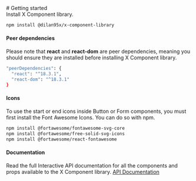 
<Meta title="Getting started" /> 
<div className="sb-container">
  <div className="sb-section-title"># Getting started</div>
</div>

<div className="sb-container">
  <div className='sb-section-title'> 
    Install X Component library. 

```sh
npm install @dilan95x/x-component-library
```

<h4 className="sb-section-item-heading">Peer dependencies</h4>
Please note that <b>react</b> and <b>react-dom</b> are peer dependencies,
meaning you should ensure they are installed before installing X Component
library.

```sh
"peerDependencies": {
  "react": "^18.3.1",
  "react-dom": "^18.3.1"
}
```

<h4 className="sb-section-item-heading">Icons</h4>
To use the start or end icons inside Button or Form components, you must first
install the Font Awesome Icons. You can do so with npm.

```sh
npm install @fortawesome/fontawesome-svg-core
npm install @fortawesome/free-solid-svg-icons
npm install @fortawesome/react-fontawesome
```

 </div> 
</div>
  
<h4 className="sb-section-item-heading">Documentation</h4>
Read the full Interactive API documentation for all the components and props available to the X Component library.
 <a href="https://dilan95x.github.io/X-Component-Library/" target="_blank">API Documentation </a><br></br>

  </div> 
</div>

<style>
  {`
  .sb-container {
    margin-bottom: 48px;
  }

  .sb-section {
    width: 100%;
    display: flex;
    flex-direction: row;
    gap: 20px;
  }

  img {
    object-fit: cover;
  }

  .sb-section-title {
    margin-bottom: 32px;
  }

  .sb-section a:not(h1 a, h2 a, h3 a) {
    font-size: 14px;
  }

  .sb-section-item, .sb-grid-item {
    flex: 1;
    display: flex;
    flex-direction: column;
  }

  .sb-section-item-heading {
    padding-top: 10px !important;
    padding-bottom: 5px !important;
    margin: 0 !important;
  }
  .sb-section-item-paragraph {
    margin: 0;
    padding-bottom: 10px;
  }

  .sb-chevron {
    margin-left: 5px;
  }

  .sb-features-grid {
    display: grid;
    grid-template-columns: repeat(2, 1fr);
    grid-gap: 32px 20px;
  }

  .sb-socials {
    display: grid;
    grid-template-columns: repeat(4, 1fr);
  }

  .sb-socials p {
    margin-bottom: 10px;
  }

  .sb-explore-image {
    max-height: 32px;
    align-self: flex-start;
  }

  .sb-addon {
    width: 100%;
    display: flex;
    align-items: center;
    position: relative;
    background-color: #EEF3F8;
    border-radius: 5px;
    border: 1px solid rgba(0, 0, 0, 0.05);
    background: #EEF3F8;
    height: 180px;
    margin-bottom: 48px;
    overflow: hidden;
  }

  .sb-addon-text {
    padding-left: 48px;
    max-width: 240px;
  }

  .sb-addon-text h4 {
    padding-top: 0px;
  }

  .sb-addon-img {
    position: absolute;
    left: 345px;
    top: 0;
    height: 100%;
    width: 200%;
    overflow: hidden;
  }

  .sb-addon-img img {
    width: 650px;
    transform: rotate(-15deg);
    margin-left: 40px;
    margin-top: -72px;
    box-shadow: 0 0 1px rgba(255, 255, 255, 0);
    backface-visibility: hidden;
  }

  @media screen and (max-width: 800px) {
    .sb-addon-img {
      left: 300px;
    }
  }

  @media screen and (max-width: 600px) {
    .sb-section {
      flex-direction: column;
    }

    .sb-features-grid {
      grid-template-columns: repeat(1, 1fr);
    }

    .sb-socials {
      grid-template-columns: repeat(2, 1fr);
    }

    .sb-addon {
      height: 280px;
      align-items: flex-start;
      padding-top: 32px;
      overflow: hidden;
    }

    .sb-addon-text {
      padding-left: 24px;
    }

    .sb-addon-img {
      right: 0;
      left: 0;
      top: 130px;
      bottom: 0;
      overflow: hidden;
      height: auto;
      width: 124%;
    }

    .sb-addon-img img {
      width: 1200px;
      transform: rotate(-12deg);
      margin-left: 0;
      margin-top: 48px;
      margin-bottom: -40px;
      margin-left: -24px;
    }
  }
  `}
</style>
